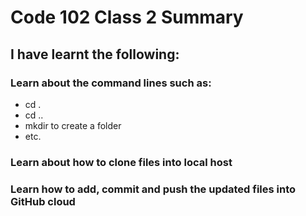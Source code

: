 # Code 102 Class 2 Summary 

## I have learnt the following: 

### Learn about the command lines such as: 

* cd . 
* cd ..
* mkdir to create a folder 
* etc. 

### Learn about how to clone files into local host 

### Learn how to add, commit and push the updated files into GitHub cloud 

